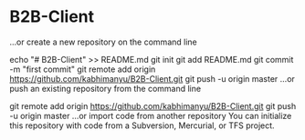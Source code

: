 ﻿# B2B-Client
…or create a new repository on the command line

echo "# B2B-Client" >> README.md
git init
git add README.md
git commit -m "first commit"
git remote add origin https://github.com/kabhimanyu/B2B-Client.git
git push -u origin master
…or push an existing repository from the command line

git remote add origin https://github.com/kabhimanyu/B2B-Client.git
git push -u origin master
…or import code from another repository
You can initialize this repository with code from a Subversion, Mercurial, or TFS project.
